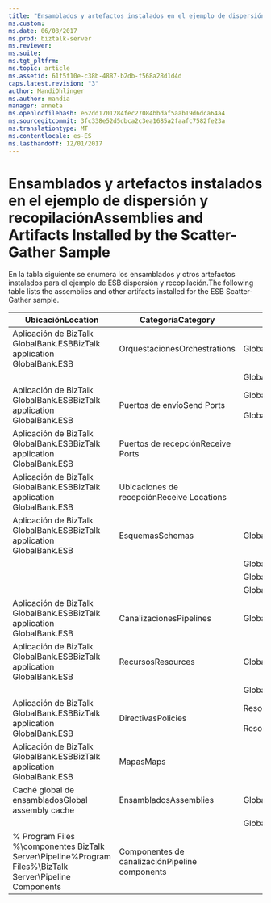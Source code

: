 ```yaml
---
title: "Ensamblados y artefactos instalados en el ejemplo de dispersión y recopilación | Documentos de Microsoft"
ms.custom: 
ms.date: 06/08/2017
ms.prod: biztalk-server
ms.reviewer: 
ms.suite: 
ms.tgt_pltfrm: 
ms.topic: article
ms.assetid: 61f5f10e-c38b-4887-b2db-f568a28d1d4d
caps.latest.revision: "3"
author: MandiOhlinger
ms.author: mandia
manager: anneta
ms.openlocfilehash: e62dd1701284fec27084bbdaf5aab19d6dca64a4
ms.sourcegitcommit: 3fc338e52d5dbca2c3ea1685a2faafc7582fe23a
ms.translationtype: MT
ms.contentlocale: es-ES
ms.lasthandoff: 12/01/2017
---
```

# <a name="assemblies-and-artifacts-installed-by-the-scatter-gather-sample"></a><span data-ttu-id="2a07c-102">Ensamblados y artefactos instalados en el ejemplo de dispersión y recopilación</span><span class="sxs-lookup"><span data-stu-id="2a07c-102">Assemblies and Artifacts Installed by the Scatter-Gather Sample</span></span>
<span data-ttu-id="2a07c-103">En la tabla siguiente se enumera los ensamblados y otros artefactos instalados para el ejemplo de ESB dispersión y recopilación.</span><span class="sxs-lookup"><span data-stu-id="2a07c-103">The following table lists the assemblies and other artifacts installed for the ESB Scatter-Gather sample.</span></span>  
  
|<span data-ttu-id="2a07c-104">Ubicación</span><span class="sxs-lookup"><span data-stu-id="2a07c-104">Location</span></span>|<span data-ttu-id="2a07c-105">Categoría</span><span class="sxs-lookup"><span data-stu-id="2a07c-105">Category</span></span>|<span data-ttu-id="2a07c-106">Nombre y versión del componente</span><span class="sxs-lookup"><span data-stu-id="2a07c-106">Name and version of the component</span></span>|  
|--------------|--------------|---------------------------------------|  
|<span data-ttu-id="2a07c-107">Aplicación de BizTalk GlobalBank.ESB</span><span class="sxs-lookup"><span data-stu-id="2a07c-107">BizTalk application GlobalBank.ESB</span></span>|<span data-ttu-id="2a07c-108">Orquestaciones</span><span class="sxs-lookup"><span data-stu-id="2a07c-108">Orchestrations</span></span>|<span data-ttu-id="2a07c-109">GlobalBank.ESB.ScatterGather.Processes.Broker</span><span class="sxs-lookup"><span data-stu-id="2a07c-109">GlobalBank.ESB.ScatterGather.Processes.Broker</span></span>|  
|||<span data-ttu-id="2a07c-110">GlobalBank.ESB.ScatterGather.Processes.ServiceDispatcher</span><span class="sxs-lookup"><span data-stu-id="2a07c-110">GlobalBank.ESB.ScatterGather.Processes.ServiceDispatcher</span></span>|  
|<span data-ttu-id="2a07c-111">Aplicación de BizTalk GlobalBank.ESB</span><span class="sxs-lookup"><span data-stu-id="2a07c-111">BizTalk application GlobalBank.ESB</span></span>|<span data-ttu-id="2a07c-112">Puertos de envío</span><span class="sxs-lookup"><span data-stu-id="2a07c-112">Send Ports</span></span>|<span data-ttu-id="2a07c-113">GlobalBank.ESB.ScatterGather.Processes_2.0.0.0_</span><span class="sxs-lookup"><span data-stu-id="2a07c-113">GlobalBank.ESB.ScatterGather.Processes_2.0.0.0_</span></span><br /><br /> <span data-ttu-id="2a07c-114">GlobalBank.ESB.ScatterGather.Processes.ServiceDispatcher_ServiceRequestPort_d98186f1038d4721</span><span class="sxs-lookup"><span data-stu-id="2a07c-114">GlobalBank.ESB.ScatterGather.Processes.ServiceDispatcher_ServiceRequestPort_d98186f1038d4721</span></span>|  
|<span data-ttu-id="2a07c-115">Aplicación de BizTalk GlobalBank.ESB</span><span class="sxs-lookup"><span data-stu-id="2a07c-115">BizTalk application GlobalBank.ESB</span></span>|<span data-ttu-id="2a07c-116">Puertos de recepción</span><span class="sxs-lookup"><span data-stu-id="2a07c-116">Receive Ports</span></span>||  
|<span data-ttu-id="2a07c-117">Aplicación de BizTalk GlobalBank.ESB</span><span class="sxs-lookup"><span data-stu-id="2a07c-117">BizTalk application GlobalBank.ESB</span></span>|<span data-ttu-id="2a07c-118">Ubicaciones de recepción</span><span class="sxs-lookup"><span data-stu-id="2a07c-118">Receive Locations</span></span>||  
|<span data-ttu-id="2a07c-119">Aplicación de BizTalk GlobalBank.ESB</span><span class="sxs-lookup"><span data-stu-id="2a07c-119">BizTalk application GlobalBank.ESB</span></span>|<span data-ttu-id="2a07c-120">Esquemas</span><span class="sxs-lookup"><span data-stu-id="2a07c-120">Schemas</span></span>|<span data-ttu-id="2a07c-121">GlobalBank.ESB.ScatterGather.Schemas.RequestMetaData versión 2.0.0.0</span><span class="sxs-lookup"><span data-stu-id="2a07c-121">GlobalBank.ESB.ScatterGather.Schemas.RequestMetaData Version 2.0.0.0</span></span>|  
|||<span data-ttu-id="2a07c-122">GlobalBank.ESB.ScatterGather.Schemas.AggregatedResponse versión 2.0.0.0</span><span class="sxs-lookup"><span data-stu-id="2a07c-122">GlobalBank.ESB.ScatterGather.Schemas.AggregatedResponse Version 2.0.0.0</span></span>|  
|||<span data-ttu-id="2a07c-123">GlobalBank.ESB.ScatterGather.Schemas.ServiceResponse versión 2.0.0.0</span><span class="sxs-lookup"><span data-stu-id="2a07c-123">GlobalBank.ESB.ScatterGather.Schemas.ServiceResponse Version 2.0.0.0</span></span>|  
|||<span data-ttu-id="2a07c-124">GlobalBank.ESB.ScatterGather.Schemas.ServicePayload versión 2.0.0.0</span><span class="sxs-lookup"><span data-stu-id="2a07c-124">GlobalBank.ESB.ScatterGather.Schemas.ServicePayload Version 2.0.0.0</span></span>|  
|<span data-ttu-id="2a07c-125">Aplicación de BizTalk GlobalBank.ESB</span><span class="sxs-lookup"><span data-stu-id="2a07c-125">BizTalk application GlobalBank.ESB</span></span>|<span data-ttu-id="2a07c-126">Canalizaciones</span><span class="sxs-lookup"><span data-stu-id="2a07c-126">Pipelines</span></span>|<span data-ttu-id="2a07c-127">GlobalBank.ESB.ScatterGather.Processes.AggregatingPipeline versión 2.0.0.0</span><span class="sxs-lookup"><span data-stu-id="2a07c-127">GlobalBank.ESB.ScatterGather.Processes.AggregatingPipeline Version 2.0.0.0</span></span>|  
|<span data-ttu-id="2a07c-128">Aplicación de BizTalk GlobalBank.ESB</span><span class="sxs-lookup"><span data-stu-id="2a07c-128">BizTalk application GlobalBank.ESB</span></span>|<span data-ttu-id="2a07c-129">Recursos</span><span class="sxs-lookup"><span data-stu-id="2a07c-129">Resources</span></span>|<span data-ttu-id="2a07c-130">GlobalBank.ESB.ScatterGather.Processes versión 2.0.0.0</span><span class="sxs-lookup"><span data-stu-id="2a07c-130">GlobalBank.ESB.ScatterGather.Processes Version 2.0.0.0</span></span>|  
|||<span data-ttu-id="2a07c-131">GlobalBank.ESB.ScatterGather.Schemas versión 2.0.0.0</span><span class="sxs-lookup"><span data-stu-id="2a07c-131">GlobalBank.ESB.ScatterGather.Schemas Version 2.0.0.0</span></span>|  
|<span data-ttu-id="2a07c-132">Aplicación de BizTalk GlobalBank.ESB</span><span class="sxs-lookup"><span data-stu-id="2a07c-132">BizTalk application GlobalBank.ESB</span></span>|<span data-ttu-id="2a07c-133">Directivas</span><span class="sxs-lookup"><span data-stu-id="2a07c-133">Policies</span></span>|<span data-ttu-id="2a07c-134">ResolveEndPointScatterGather</span><span class="sxs-lookup"><span data-stu-id="2a07c-134">ResolveEndPointScatterGather</span></span><br /><br /> <span data-ttu-id="2a07c-135">ResolveMapScatterGather</span><span class="sxs-lookup"><span data-stu-id="2a07c-135">ResolveMapScatterGather</span></span>|  
|<span data-ttu-id="2a07c-136">Aplicación de BizTalk GlobalBank.ESB</span><span class="sxs-lookup"><span data-stu-id="2a07c-136">BizTalk application GlobalBank.ESB</span></span>|<span data-ttu-id="2a07c-137">Mapas</span><span class="sxs-lookup"><span data-stu-id="2a07c-137">Maps</span></span>||  
|<span data-ttu-id="2a07c-138">Caché global de ensamblados</span><span class="sxs-lookup"><span data-stu-id="2a07c-138">Global assembly cache</span></span>|<span data-ttu-id="2a07c-139">Ensamblados</span><span class="sxs-lookup"><span data-stu-id="2a07c-139">Assemblies</span></span>|<span data-ttu-id="2a07c-140">GlobalBank.ESB.ScatterGather.Processes versión 2.0.0.0</span><span class="sxs-lookup"><span data-stu-id="2a07c-140">GlobalBank.ESB.ScatterGather.Processes Version 2.0.0.0</span></span>|  
|||<span data-ttu-id="2a07c-141">GlobalBank.ESB.ScatterGather.Schemas versión 2.0.0.0</span><span class="sxs-lookup"><span data-stu-id="2a07c-141">GlobalBank.ESB.ScatterGather.Schemas Version 2.0.0.0</span></span>|  
|<span data-ttu-id="2a07c-142">% Program Files %\\componentes BizTalk Server\Pipeline</span><span class="sxs-lookup"><span data-stu-id="2a07c-142">%Program Files%\\BizTalk Server\Pipeline Components</span></span>|<span data-ttu-id="2a07c-143">Componentes de canalización</span><span class="sxs-lookup"><span data-stu-id="2a07c-143">Pipeline components</span></span>||